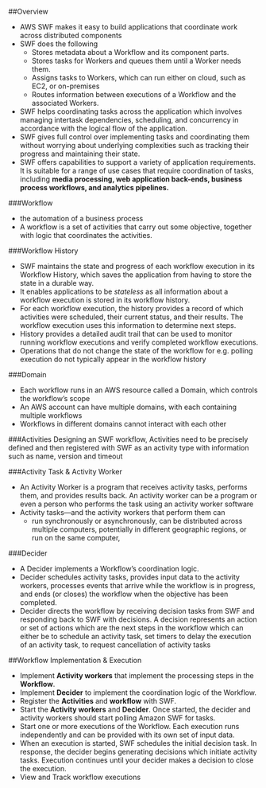 ##Overview
- AWS SWF makes it easy to build applications that coordinate work across distributed components
- SWF does the following
  - Stores metadata about a Workflow and its component parts.
  - Stores tasks for Workers and queues them until a Worker needs them.
  - Assigns tasks to Workers, which can run either on cloud, such as EC2, or on-premises
  - Routes information between executions of a Workflow and the associated Workers.
- SWF helps coordinating tasks across the application which involves managing intertask dependencies, 
scheduling, and concurrency in accordance with the logical flow of the application.
- SWF gives full control over implementing tasks and coordinating them without worrying about underlying complexities
such as tracking their progress and maintaining their state.
- SWF offers capabilities to support a variety of application requirements. It is suitable for a range of use cases that require coordination of tasks, including
__media processing, web application back-ends, business process workflows, and analytics pipelines.__



###Workflow
- the automation of a business process
- A workflow is a set of activities that carry out some objective, together with logic that coordinates the activities.

###Workflow History
- SWF maintains the state and progress of each workflow execution in its Workflow History, 
which saves the application from having to store the state in a durable way.
- It enables applications to be _stateless_ as all information about a workflow execution is stored in its workflow history.
- For each workflow execution, the history provides a record of which activities were scheduled, 
their current status, and their results. The workflow execution uses this information to determine next steps.
- History provides a detailed audit trail that can be used to monitor running workflow executions and verify completed workflow executions.
- Operations that do not change the state of the workflow for e.g. polling execution do not typically appear in the workflow history  


###Domain
- Each workflow runs in an AWS resource called a Domain, which controls the workflow’s scope
- An AWS account can have multiple domains, with each containing multiple workflows
- Workflows in different domains cannot interact with each other


###Activities
Designing an SWF workflow, Activities need to be precisely defined and then registered with
SWF as an activity type with information such as name, version and timeout


###Activity Task & Activity Worker
- An Activity Worker is a program that receives activity tasks, performs them, and provides results back. 
An activity worker can be a program or even a person who performs the task using an activity worker software
- Activity tasks—and the activity workers that perform them can
  - run synchronously or asynchronously, can be distributed across multiple computers, potentially in different geographic regions, or run on the same computer,


###Decider
- A Decider implements a Workflow’s coordination logic.
- Decider schedules activity tasks, provides input data to the activity workers, processes events that arrive while the workflow is in progress, and ends (or closes) the workflow when the objective has been completed.
- Decider directs the workflow by receiving decision tasks from SWF and responding back to SWF with decisions. A decision represents an action or set of actions which are the next steps in the workflow which can either be to schedule an activity task, set timers to delay the execution of an activity task, to request cancellation of activity tasks 

##Workflow Implementation & Execution
- Implement __Activity workers__ that implement the processing steps in the __Workflow__.
- Implement __Decider__ to implement the coordination logic of the Workflow.
- Register the __Activities__ and __workflow__ with SWF.
- Start the __Activity workers__ and __Decider__. Once started, the decider and activity workers should start polling Amazon SWF for tasks.
- Start one or more executions of the Workflow. Each execution runs independently and can be provided with its own set of input data.
- When an execution is started, SWF schedules the initial decision task. In response, the decider begins generating decisions which initiate activity tasks. Execution continues until your decider makes a decision to close the execution.
- View and Track workflow executions

